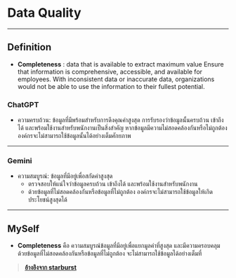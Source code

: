 # **Data Quality**

---

## **Definition**
- **Completeness** : data that is available to extract maximum value Ensure that information is comprehensive,
  accessible, and available for employees. With inconsistent data or inaccurate data, organizations would not be able to use the information to their fullest potential.

### **ChatGPT**
- ความครบถ้วน: ข้อมูลที่มีพร้อมสำหรับการดึงคุณค่าสูงสุด
  การรับรองว่าข้อมูลนั้นครบถ้วน เข้าถึงได้ และพร้อมใช้งานสำหรับพนักงานเป็นสิ่งสำคัญ หากข้อมูลมีความไม่สอดคล้องกันหรือไม่ถูกต้อง องค์กรจะไม่สามารถใช้ข้อมูลนั้นได้อย่างเต็มศักยภาพ

---

### **Gemini**
- ความสมบูรณ์: ข้อมูลที่มีอยู่เพื่อสกัดค่าสูงสุด
    - ตรวจสอบให้แน่ใจว่าข้อมูลครบถ้วน เข้าถึงได้ และพร้อมใช้งานสำหรับพนักงาน
    - ด้วยข้อมูลที่ไม่สอดคล้องกันหรือข้อมูลที่ไม่ถูกต้อง องค์กรจะไม่สามารถใช้ข้อมูลให้เกิดประโยชน์สูงสุดได้

---

## **MySelf**
- **Completeness** คือ ความสมบูรณ์ข้อมูลที่มีอยู่เพื่อแยกมูลค่าที่สูงสุด และมีความครอบคลุม ด้วยข้อมูลที่ไม่สอดคล้องกันหรือข้อมูลที่ไม่ถูกต้อง จะไม่สามารถใช้ข้อมูลได้อย่างเต็มที่

> **[อ้างอิงจาก starburst](https://www.starburst.io/data-glossary/data-quality/)**

